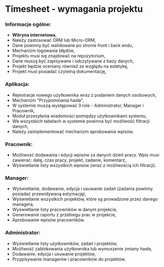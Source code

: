 # Timesheet - wymagania projektu

### Informacje ogólne:
- **Witryna internetowa**,
- Należy zastosować ORM lub Micro-ORM,
- Dane powinny być walidowane po stronie front i back endu,
- Mechanizm logowania błędów,
- Projektu musi się znajdować na repozytorium,
- Dane muszą być zapisywane i odczytywane z bazy danych,
- Projekt będzie oceniany również ze względu na estetykę, 
- Projekt musi posiadać czytelną dokumentację,

### Aplikacja:
- Rejestracje nowego użytkownika wraz z podaniem danych osobowych,
- Mechanizm "Przypominania hasła",
- W systemie muszą występować 3 role - Administrator, Manager i Pracownik,
- Moduł przesyłania wiadomości pomiędzy użytkownikami systemu,
- We wszystkich tabelach w systemie powinna być możliwość filtracji danych,
- Należy zaimplementować mechanizm aprobowania wpisów.

### Pracownik:
- Możliwość dodawania i edycji wpisów za danych dzień pracy. Wpis musi zawierać: datę, czas pracy, projekt, zadanie, komentarz,
- Wyświetlanie listy wszystkich wpisów (wraz z możliwością ich filtracji).

### Manager:
- Wyświetlanie, dodawanie, edycja i usuwanie zadań (zadania powinny posiadać przewidywaną estymację),
- Wyświetlanie wszystkich projektów, które są prowadzone przez danego managera, 
- Wyświetlanie listy pracowników w danym projekcie,
- Generowanie raportu z przebiegu prac w projekcie,
- Aprobowanie wpisów pracowników.

### Administrator:
- Wyświetlanie listy użytkowników, zadań i projektów,
- Możliwość zablokowania użytkownika lub wymuszenie zmiany hasła,
- Dodawanie, edycja i usuwanie projektów,
- Przypisywanie managerów i pracowników do projektów.